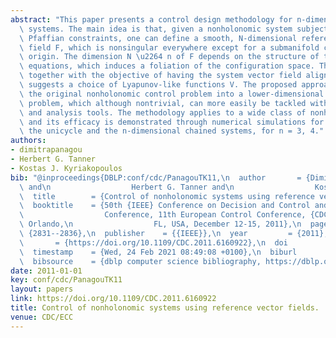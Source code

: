 ```yaml
---
abstract: "This paper presents a control design methodology for n-dimensional nonholonomic\
  \ systems. The main idea is that, given a nonholonomic system subject to \u03BA\
  \ Pfaffian constraints, one can define a smooth, N-dimensional reference vector\
  \ field F, which is nonsingular everywhere except for a submanifold containing the\
  \ origin. The dimension N \u2264 n of F depends on the structure of the constraint\
  \ equations, which induces a foliation of the configuration space. This foliation,\
  \ together with the objective of having the system vector field aligned with F,\
  \ suggests a choice of Lyapunov-like functions V. The proposed approach recasts\
  \ the original nonholonomic control problem into a lower-dimensional output regulation\
  \ problem, which although nontrivial, can more easily be tackled with existing design\
  \ and analysis tools. The methodology applies to a wide class of nonholonomic systems,\
  \ and its efficacy is demonstrated through numerical simulations for the cases of\
  \ the unicycle and the n-dimensional chained systems, for n = 3, 4."
authors:
- dimitrapanagou
- Herbert G. Tanner
- Kostas J. Kyriakopoulos
bib: "@inproceedings{DBLP:conf/cdc/PanagouTK11,\n  author       = {Dimitra Panagou\
  \ and\n                  Herbert G. Tanner and\n                  Kostas J. Kyriakopoulos},\n\
  \  title        = {Control of nonholonomic systems using reference vector fields},\n\
  \  booktitle    = {50th {IEEE} Conference on Decision and Control and European Control\n\
  \                  Conference, 11th European Control Conference, {CDC/ECC} 2011,\
  \ Orlando,\n                  FL, USA, December 12-15, 2011},\n  pages        =\
  \ {2831--2836},\n  publisher    = {{IEEE}},\n  year         = {2011},\n  url   \
  \       = {https://doi.org/10.1109/CDC.2011.6160922},\n  doi          = {10.1109/CDC.2011.6160922},\n\
  \  timestamp    = {Wed, 24 Feb 2021 08:49:08 +0100},\n  biburl       = {https://dblp.org/rec/conf/cdc/PanagouTK11.bib},\n\
  \  bibsource    = {dblp computer science bibliography, https://dblp.org}\n}"
date: 2011-01-01
key: conf/cdc/PanagouTK11
layout: papers
link: https://doi.org/10.1109/CDC.2011.6160922
title: Control of nonholonomic systems using reference vector fields.
venue: CDC/ECC
---
```

